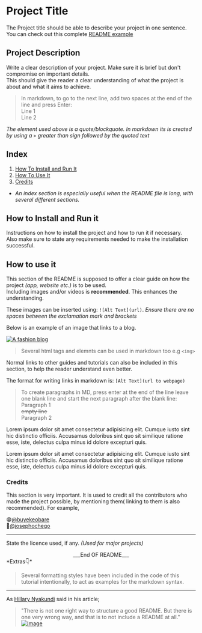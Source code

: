 # Project Title
The Project title should be able to describe your project in one sentence.  
You can check out this complete [README example](README-example.md)  

## Project Description
Write a clear description of your project. Make sure it is brief but don't compromise on important details.  
This should give the reader a clear understanding of what the project is about and what it aims to achieve.  

> In markdown, to go to the next line, add two spaces at the end of the line and press Enter:  
Line 1  
Line 2 

*The element used above is a quote/blockquote. In markdown its is created by using a `>` greater than sign followed by the quoted text*

## Index
1. [How To Install and Run It](#how-to-install-and-run-it)
2. [How To Use It](#how-to-use-it)
3. [Credits](#credits)   
- *An index section is especially useful when the README file is long, with several different sections.*

## How to Install and Run it 
Instructions on how to install the project and how to run it if necessary.  
Also make sure to state any requirements needed to make the installation successful.

## How to use it
This section of the README is supposed to offer a clear guide on how the project *(app, website etc.)* is to be used.  
Including images and/or videos is **recommended**. This enhances the understanding.  

These images can be inserted using: `![Alt Text](url)`. *Ensure there are no spaces between the exclamation mark and brackets*

Below is an example of an image that links to a blog.

[![A fashion blog](https://www.hellofashionblog.com/wp-content/uploads/2014/10/contact.jpg)](https://www.hellofashionblog.com)

> Several html tags and elemnts can be used in markdown too e.g `<img>`

<!-- <a href="https://www.hellofashionblog.com" title="Hello Fashion Blog" ><img src="https://www.hellofashionblog.com/wp-content/uploads/2014/10/contact.jpg" width="500" height="200"></a> -->

Normal links to other guides and tutorials can also be included in this section, to help the reader understand even better. 

The format for writing links in markdown is: `[Alt Text](url to webpage)` 

> To create paragraphs in MD, press enter at the end of the line leave one blank line and start the next paragraph after the blank line:  
Paragraph 1  
~~empty line~~  
Paragraph 2  

Lorem ipsum dolor sit amet consectetur adipisicing elit. Cumque iusto sint hic distinctio officiis. Accusamus doloribus sint quo sit similique ratione esse, iste, delectus culpa minus id dolore excepturi quis.

Lorem ipsum dolor sit amet consectetur adipisicing elit. Cumque iusto sint hic distinctio officiis. Accusamus doloribus sint quo sit similique ratione esse, iste, delectus culpa minus id dolore excepturi quis.


### Credits
This section is very important. It is used to credit all the contributors who made the project possible, by mentioning them( linking to them is also recommended). For example,  

😁[@buyekeobare](https://github.com/buyekeobare)  
👑[@josephochego](https://github.com/josephchigiz)

___  
<!--Use three underscores to create a footer, where the license section is a contained.   -->
State the licence used, if any. *(Used for major projects)*  

<center>___End OF README___</center> *Extras👇*

> Several formatting styles have been included in the code of this tutorial intentionally, to act as examples for the markdown syntax.
___
As [Hillary Nyakundi](https://www.freecodecamp.org/news/how-to-write-a-good-readme-file/) said in his article;
>"There is not one right way to structure a good README. But there is
one very wrong way, and that is to not include a README at all."  
[![image](https://www.freecodecamp.org/news/content/images/size/w2000/2021/04/uide-to-writting-a-good-readme-file--1-.png)](https://www.freecodecamp.org/news/content/images/size/w2000/2021/04/uide-to-writting-a-good-readme-file--1-.png)
